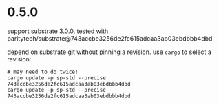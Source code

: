 # 0.5.0

support substrate 3.0.0. tested with paritytech/substrate@743accbe3256de2fc615adcaa3ab03ebdbbb4dbd

depend on substrate git without pinning a revision. use `cargo` to select a revision:

```
# may need to do twice!
cargo update -p sp-std --precise 743accbe3256de2fc615adcaa3ab03ebdbbb4dbd
cargo update -p sp-std --precise 743accbe3256de2fc615adcaa3ab03ebdbbb4dbd
```
